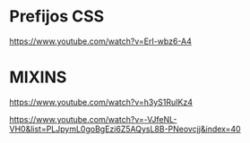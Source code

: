 
# Prefijos CSS
https://www.youtube.com/watch?v=ErI-wbz6-A4


# MIXINS
https://www.youtube.com/watch?v=h3yS1RuIKz4

https://www.youtube.com/watch?v=-VJfeNL-VH0&list=PLJpymL0goBgEzi6Z5AQysL8B-PNeovcjj&index=40


